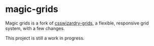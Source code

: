 # magic-grids

Magic grids is a fork of [csswizardry-grids](https://github.com/csswizardry/csswizardry-grids), a flexible, responsive grid system, with a few changes.

This project is still a work in progress.
